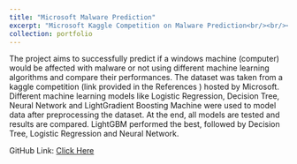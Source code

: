 ```yaml
---
title: "Microsoft Malware Prediction"
excerpt: "Microsoft Kaggle Competition on Malware Prediction<br/><br/><img src='/files/microsoft_pred.png'>"
collection: portfolio
---
```

The project aims to successfully predict if a windows machine (computer) would be affected with malware or not using different machine learning algorithms and compare their performances. The dataset was taken from a kaggle competition (link provided in the References ) hosted by Microsoft. Different machine learning models like Logistic Regression, Decision Tree, Neural Network and LightGradient Boosting Machine were used to model data after preprocessing the dataset. At the end, all models are tested and results are compared. LightGBM performed the best, followed by Decision Tree, Logistic Regression and Neural Network.

GitHub Link: <a href="https://github.com/anubratabhowmick/Machine-Learning-Project">Click Here</a>
